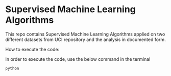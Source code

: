 # Supervised Machine Learning Algorithms

This repo contains Supervised Machine Learning Algorithms applied on two different datasets from UCI repository and the analysis in documented form.


How to execute the code:

In order to execute the code, use the below command in the terminal

<code>python <script name.py></code>

The following are the names of the scripts for the five learners

* Decision Tree - decisionTree.py
* K Nearest Neighbors - kNN.py
* Support Vector Machines - supportVectorMachine.py
* Boosting - boosting.py
* Neural Networks - neuralNetwork.py

Once the code is executed, the plots will be saved in the directory and the stats will be displayed in the terminal.
